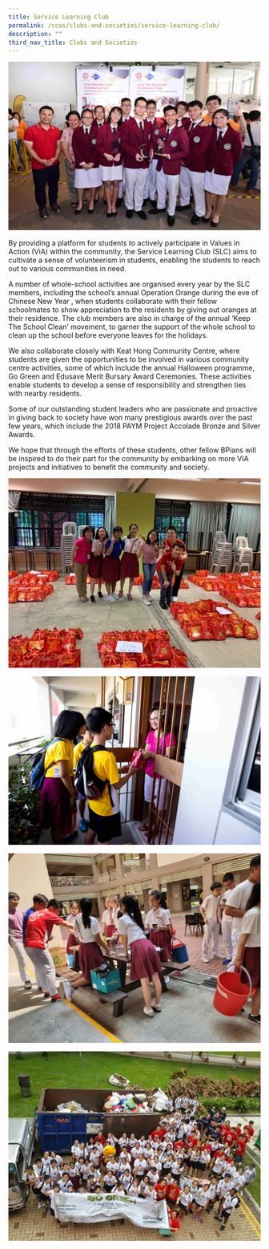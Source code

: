 ```yaml
---
title: Service Learning Club
permalink: /ccas/clubs-and-societies/service-learning-club/
description: ""
third_nav_title: Clubs and Societies
---
```

![](/images/slc1.jpeg)

By providing a platform for students to actively participate in Values in Action (ViA) within the community, the Service Learning Club (SLC) aims to cultivate a sense of volunteerism in students, enabling the students to reach out to various communities in need.

  

A number of whole-school activities are organised every year by the SLC members, including the school’s annual Operation Orange during the eve of Chinese New Year , when students collaborate with their fellow schoolmates to show appreciation to the residents by giving out oranges at their residence. The club members are also in charge of the annual ‘Keep The School Clean’ movement, to garner the support of the whole school to clean up the school before everyone leaves for the holidays.

  

We also collaborate closely with Keat Hong Community Centre, where students are given the opportunities to be involved in various community centre activities, some of which include the annual Halloween programme, Go Green and Edusave Merit Bursary Award Ceremonies. These activities enable students to develop a sense of responsibility and strengthen ties with nearby residents.

  

Some of our outstanding student leaders who are passionate and proactive in giving back to society have won many prestigious awards over the past few years, which include the 2018 PAYM Project Accolade Bronze and Silver Awards.

  

We hope that through the efforts of these students, other fellow BPians will be inspired to do their part for the community by embarking on more VIA projects and initiatives to benefit the community and society.

  

![](/images/slc2.jpeg)  

![](/images/slc3.jpeg)

![](/images/slc4.jpeg)

![](/images/slc5.jpeg)